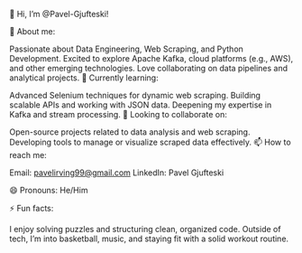 👋 Hi, I’m @Pavel-Gjufteski!

👀 About me:

Passionate about Data Engineering, Web Scraping, and Python Development.
Excited to explore Apache Kafka, cloud platforms (e.g., AWS), and other emerging technologies.
Love collaborating on data pipelines and analytical projects.
🌱 Currently learning:

Advanced Selenium techniques for dynamic web scraping.
Building scalable APIs and working with JSON data.
Deepening my expertise in Kafka and stream processing.
💞️ Looking to collaborate on:

Open-source projects related to data analysis and web scraping.
Developing tools to manage or visualize scraped data effectively.
📫 How to reach me:

Email: pavelirving99@gmail.com
LinkedIn: Pavel Gjufteski

😄 Pronouns: He/Him

⚡ Fun facts:

I enjoy solving puzzles and structuring clean, organized code.
Outside of tech, I’m into basketball, music, and staying fit with a solid workout routine.


<!---
Pavel-Gjufteski/Pavel-Gjufteski is a ✨ special ✨ repository because its `README.md` (this file) appears on your GitHub profile.
You can click the Preview link to take a look at your changes.
--->
